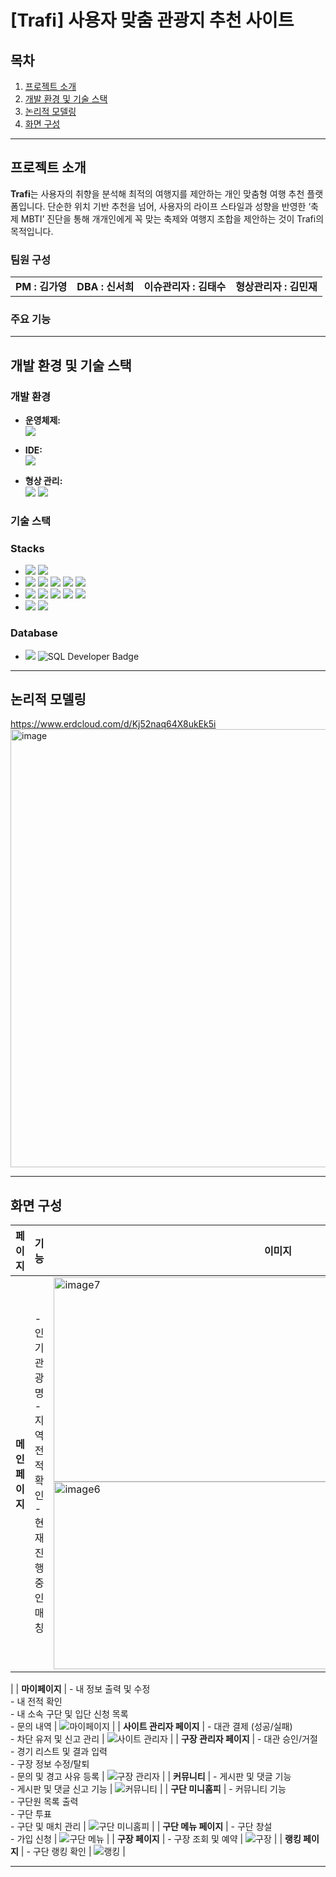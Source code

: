 
# [Trafi] 사용자 맞춤 관광지 추천 사이트

## 목차

1. [프로젝트 소개](#프로젝트-소개)  
2. [개발 환경 및 기술 스택](#개발-환경-및-기술-스택)
3. [논리적 모델링](#논리적-모델링)  
4. [화면 구성](#화면-구성)  

---

## 프로젝트 소개

**Trafi**는 사용자의 취향을 분석해 최적의 여행지를 제안하는 개인 맞춤형 여행 추천 플랫폼입니다.
단순한 위치 기반 추천을 넘어, 사용자의 라이프 스타일과 성향을 반영한 ‘축제 MBTI’ 진단을 통해 개개인에게 꼭 맞는 축제와 여행지 조합을 제안하는 것이 Trafi의 목적입니다.

### 팀원 구성
<table>
  <tbody>
    <tr>
      <td align="center"><b>PM : 김가영</b></td>
      <td align="center"><b>DBA : 신서희</b></td>
      <td align="center"><b>이슈관리자 : 김태수</b></td>
      <td align="center"><b>형상관리자 : 김민재</b></td>
    </tr>
  </tbody>
</table>

### 주요 기능

---

## 개발 환경 및 기술 스택

### 개발 환경

- **운영체제:**  
  <img src="https://img.shields.io/badge/Windows%2010-0078D6?style=for-the-badge&logo=Windows&logoColor=white">

- **IDE:**  
  <img src="https://img.shields.io/badge/Visual%20Studio%20Code-007ACC?style=for-the-badge&logo=visualstudiocode&logoColor=white">

- **형상 관리:**  
  <img src="https://img.shields.io/badge/Git-F05032?style=for-the-badge&logo=git&logoColor=white">
  <img src="https://img.shields.io/badge/GitHub-181717?style=for-the-badge&logo=github&logoColor=white">

### 기술 스택
### Stacks

- <img src="https://img.shields.io/badge/Server-%23121011?style=for-the-badge">
  <img src="https://img.shields.io/badge/ApacheTomcat-F8DC75?style=for-the-badge&logo=ApacheTomcat&logoColor=black">
  
- <img src="https://img.shields.io/badge/Frontend-%23121011?style=for-the-badge">

  <img src="https://img.shields.io/badge/HTML5-E34F26?style=for-the-badge&logo=HTML5&logoColor=white">
  <img src="https://img.shields.io/badge/CSS3-1572B6?style=for-the-badge&logo=CSS3&logoColor=white">
  <img src="https://img.shields.io/badge/JavaScript-F7DF1E?style=for-the-badge&logo=JavaScript&logoColor=black">
  <img src="https://img.shields.io/badge/jQuery-0769AD?style=for-the-badge&logo=jQuery&logoColor=white">

- <img src="https://img.shields.io/badge/Backend-%23121011?style=for-the-badge">
  <img src="https://img.shields.io/badge/JSP-007396?style=for-the-badge&logo=Java&logoColor=white">
  <img src="https://img.shields.io/badge/Java-%23ED8B00?style=for-the-badge&logo=openjdk&logoColor=white">
  <img src="https://img.shields.io/badge/MyBatis-BF0D3E?style=for-the-badge">
  <img src="https://img.shields.io/badge/JSTL-007396?style=for-the-badge&logo=Java&logoColor=white">
  
- <img src="https://img.shields.io/badge/UI Framework-%23121011?style=for-the-badge">
  <img src="https://img.shields.io/badge/Bootstrap-7952B3?style=for-the-badge&logo=Bootstrap&logoColor=white">

### Database
- <img src="https://img.shields.io/badge/Database-%23121011?style=for-the-badge">
  <img src="https://img.shields.io/badge/SQL%20Developer-F80000?style=for-the-badge&logo=oracle&logoColor=white" alt="SQL Developer Badge">

---

## 논리적 모델링
https://www.erdcloud.com/d/Kj52naq64X8ukEk5i
<img width="1445" height="701" alt="image" src="https://github.com/user-attachments/assets/85f1f5c3-88e7-4270-aa2b-4aeacf5aa3f5" />

---

## 화면 구성

| **페이지**                    | **기능**                                                                                                                                                            | **이미지**                    |
|-------------------------------|--------------------------------------------------------------------------------------------------------------------------------------------------------------------|--------------------------------|
| **메인 페이지**                | - 인기관광명<br>- 지역 전적 확인<br>- 현재 진행 중인 매칭                                                                                                        |  <img width="648" height="327" alt="image7" src="https://github.com/user-attachments/assets/4ca7c178-45a0-4d60-978d-930a07bd5c12" /> <img width="717" height="300" alt="image6" src="https://github.com/user-attachments/assets/f183cf68-8ecd-468b-9087-ae0a6e2041fe" />

|
| **마이페이지**                 | - 내 정보 출력 및 수정<br>- 내 전적 확인<br>- 내 소속 구단 및 입단 신청 목록<br>- 문의 내역                                                                         | ![마이페이지](https://github.com/user-attachments/assets/853cc6f0-62e7-4681-aef9-041d13368ecd) |
| **사이트 관리자 페이지**       | - 대관 결제 (성공/실패)<br>- 차단 유저 및 신고 관리                                                                                                              | ![사이트 관리자](https://github.com/user-attachments/assets/0c8b2e07-e44f-41cd-af1b-72322f85143d) |
| **구장 관리자 페이지**         | - 대관 승인/거절<br>- 경기 리스트 및 결과 입력<br>- 구장 정보 수정/탈퇴<br>- 문의 및 경고 사유 등록                                                               | ![구장 관리자](https://github.com/user-attachments/assets/3406b5f3-5ed2-4bbe-9215-3714d70883ef) |
| **커뮤니티**                   | - 게시판 및 댓글 기능<br>- 게시판 및 댓글 신고 기능                                                                                                               | ![커뮤니티](https://github.com/user-attachments/assets/f6d20d2d-e579-40d1-852d-fa8353b179eb) |
| **구단 미니홈피**              | - 커뮤니티 기능<br>- 구단원 목록 출력<br>- 구단 투표<br>- 구단 및 매치 관리                                                                                       | ![구단 미니홈피](https://github.com/user-attachments/assets/1e64761e-92a0-4f34-94fb-cfdcc6f736a9) |
| **구단 메뉴 페이지**           | - 구단 창설<br>- 가입 신청                                                                                                                                       | ![구단 메뉴](https://github.com/user-attachments/assets/19e5a772-cdb7-4bf5-b0fa-a2d5bb6f8d24) |
| **구장 페이지**                | - 구장 조회 및 예약                                                                                                                                               | ![구장](https://github.com/user-attachments/assets/67df3ce5-a45c-4e09-855f-96e0b0ee2831) |
| **랭킹 페이지**                | - 구단 랭킹 확인                                                                                                                                                 | ![랭킹](https://github.com/user-attachments/assets/bb4665ce-555d-41db-8272-d975b42bf727) |

---
